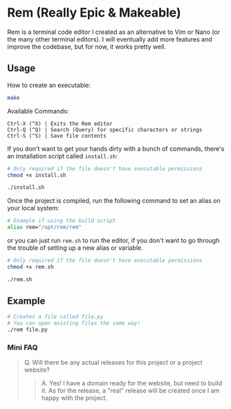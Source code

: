 # Rem (Really Epic & Makeable) 

Rem is a terminal code editor I created as an alternative to Vim or Nano (or the many other terminal editors). I will eventually add more features and improve the codebase, but for now, it works pretty well.

## Usage

How to create an executable:
```bash
make
```

Available Commands:
```
Ctrl-X (^X) | Exits the Rem editor
Ctrl-Q (^Q) | Search (Query) for specific characters or strings
Ctrl-S (^S) | Save file contents
```

If you don't want to get your hands dirty with a bunch of commands, there's an installation script called `install.sh`:
```bash
# Only required if the file doesn't have executable permissions
chmod +x install.sh

./install.sh
```

Once the project is compiled, run the following command to set an alias on your local system:
```bash
# Example if using the build script
alias rem="/opt/rem/rem"
```
or you can just run `rem.sh` to run the editor, if you don't want to go through the trouble of setting up a new alias or variable.
```bash
# Only required if the file doesn't have executable permissions
chmod +x rem.sh

./rem.sh
```

## Example
```bash
# Creates a file called file.py
# You can open existing files the same way!
./rem file.py
```

### Mini FAQ
> Q. Will there be any actual releases for this project or a project website?
>> A. Yes! I have a domain ready for the website, but need to build it. As for the release, a "real" release will be created once I am happy with the project.